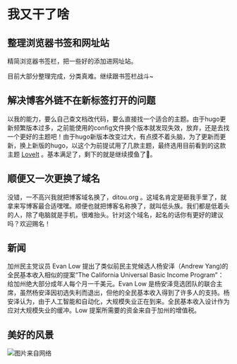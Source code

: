 # 我又干了啥

## 整理浏览器书签和网址站

精简浏览器书签栏，把一些好的添加进网址站。

目前大部分整理完成，分类真难。继续跟书签栏战斗\~

## 解决博客外链不在新标签打开的问题

以我的能力，要么自己查文档改代码，要么直接找一个适合的主题。由于hugo更新频繁版本过多，之前能使用的config文件换个版本就发现失效，放弃，还是去找一个更好的主题吧！由于hugo新版本改变过大，有点摸不着头脑，为了更新而更新，换上新版的hugo，以这个为前提试用了几款主题，最终选用目前看到的这款主题 [LoveIt](https://github.com/dillonzq/LoveIt) 。基本满足了，剩下的就是继续摸鱼了🦑。

## 顺便又一次更换了域名

没错，一不高兴我就把博客域名换了，ditou.org 。这域名肯定是砸我手里了，就拿来写博客最合适嘿嘿。顺便也就把博客名称换了，就叫低头族。我们都是低着头的人，除了电脑就是手机，很难抬头。针对这个域名，起名的话你有更好的建议吗？欢迎赐名！

## 新闻

加州民主党议员 Evan Low 提出了类似前民主党候选人杨安泽（Andrew Yang)的全民基本收入相似的提案“The California Universal Basic Income Program”：给加州绝大部分成年人每个月一千美元。Evan Low 是杨安泽竞选团队的联合主席，虽然杨安泽因初选失利而退出，但他的全民基本收入得到了许多人的支持。杨安泽认为，由于人工智能和自动化，大规模失业正在到来。全民基本收入设计作为应对大规模失业的缓冲。Low 提案所需要的资金来自于加州的增值税。

## 美好的风景

![图片来自网络](https://img.1078503.org/imgs/2020/02/b114560023198700.jpg)
